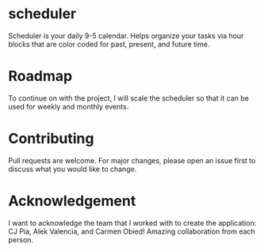 # scheduler

Scheduler is your daily 9-5 calendar. Helps organize your tasks via hour blocks that are color coded for past, present, and future time.

# Roadmap

To continue on with the project, I will scale the scheduler so that it can be used for weekly and monthly events.

# Contributing

Pull requests are welcome. For major changes, please open an issue first to discuss what you would like to change.

# Acknowledgement

I want to acknowledge the team that I worked with to create the application: CJ Pia, Alek Valencia, and Carmen Obied! Amazing collaboration from each person.
